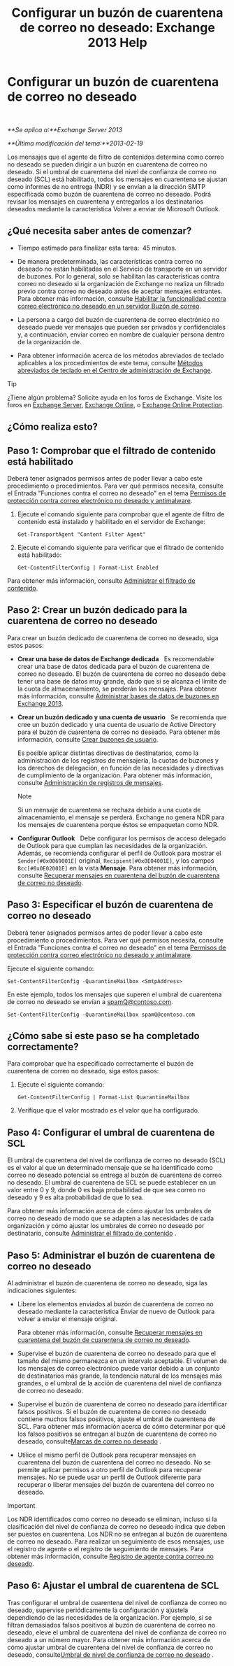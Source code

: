 ﻿---
title: 'Configurar un buzón de cuarentena de correo no deseado: Exchange 2013 Help'
TOCTitle: Configurar un buzón de cuarentena de correo no deseado
ms:assetid: 907d2f90-2a62-4d59-a4cf-945fef2e963f
ms:mtpsurl: https://technet.microsoft.com/es-es/library/Bb123746(v=EXCHG.150)
ms:contentKeyID: 49895777
ms.date: 05/22/2018
mtps_version: v=EXCHG.150
ms.translationtype: MT
---

# Configurar un buzón de cuarentena de correo no deseado

 

_**Se aplica a:**Exchange Server 2013_

_**Última modificación del tema:**2013-02-19_

Los mensajes que el agente de filtro de contenidos determina como correo no deseado se pueden dirigir a un buzón en cuarentena de correo no deseado. Si el umbral de cuarentena del nivel de confianza de correo no deseado (SCL) está habilitado, todos los mensajes en cuarentena se ajustan como informes de no entrega (NDR) y se envían a la dirección SMTP especificada como buzón de cuarentena de correo no deseado. Podrá revisar los mensajes en cuarentena y entregarlos a los destinatarios deseados mediante la característica Volver a enviar de Microsoft Outlook.

## ¿Qué necesita saber antes de comenzar?

  - Tiempo estimado para finalizar esta tarea:  45 minutos.

  - De manera predeterminada, las características contra correo no deseado no están habilitadas en el Servicio de transporte en un servidor de buzones. Por lo general, solo se habilitan las características contra correo no deseado si la organización de Exchange no realiza un filtrado previo contra correo no deseado antes de aceptar mensajes entrantes. Para obtener más información, consulte [Habilitar la funcionalidad contra correo electrónico no deseado en un servidor Buzón de correo](enable-anti-spam-functionality-on-mailbox-servers-exchange-2013-help.md).

  - La persona a cargo del buzón de cuarentena de correo electrónico no deseado puede ver mensajes que pueden ser privados y confidenciales y, a continuación, enviar correo en nombre de cualquier persona dentro de la organización de.

  - Para obtener información acerca de los métodos abreviados de teclado aplicables a los procedimientos de este tema, consulte [Métodos abreviados de teclado en el Centro de administración de Exchange](keyboard-shortcuts-in-the-exchange-admin-center-exchange-online-protection-help.md).


> [!TIP]
> ¿Tiene algún problema? Solicite ayuda en los foros de Exchange. Visite los foros en <A href="https://go.microsoft.com/fwlink/p/?linkid=60612">Exchange Server</A>, <A href="https://go.microsoft.com/fwlink/p/?linkid=267542">Exchange Online</A>, o <A href="https://go.microsoft.com/fwlink/p/?linkid=285351">Exchange Online Protection</A>.



## ¿Cómo realiza esto?

## Paso 1: Comprobar que el filtrado de contenido está habilitado

Deberá tener asignados permisos antes de poder llevar a cabo este procedimiento o procedimientos. Para ver qué permisos necesita, consulte el Entrada "Funciones contra el correo no deseado" en el tema [Permisos de protección contra correo electrónico no deseado y antimalware](anti-spam-and-anti-malware-permissions-exchange-2013-help.md).

1.  Ejecute el comando siguiente para comprobar que el agente de filtro de contenido está instalado y habilitado en el servidor de Exchange:
    
        Get-TransportAgent "Content Filter Agent"

2.  Ejecute el comando siguiente para verificar que el filtrado de contenido está habilitado:
    
        Get-ContentFilterConfig | Format-List Enabled

Para obtener más información, consulte [Administrar el filtrado de contenido](manage-content-filtering-exchange-2013-help.md).

## Paso 2: Crear un buzón dedicado para la cuarentena de correo no deseado

Para crear un buzón dedicado de cuarentena de correo no deseado, siga estos pasos:

  - **Crear una base de datos de Exchange dedicada**   Es recomendable crear una base de datos dedicada para el buzón de cuarentena de correo no deseado. El buzón de cuarentena de correo no deseado debe tener una base de datos muy grande, dado que si se alcanza el límite de la cuota de almacenamiento, se perderán los mensajes. Para obtener más información, consulte [Administrar bases de datos de buzones en Exchange 2013](manage-mailbox-databases-in-exchange-2013-exchange-2013-help.md).

  - **Crear un buzón dedicado y una cuenta de usuario**   Se recomienda que cree un buzón dedicado y una cuenta de usuario de Active Directory para el buzón de cuarentena de correo no deseado. Para obtener más información, consulte [Crear buzones de usuario](create-user-mailboxes-exchange-2013-help.md).
    
    Es posible aplicar distintas directivas de destinatarios, como la administración de los registros de mensajería, la cuotas de buzones y los derechos de delegación, en función de las necesidades y directivas de cumplimiento de la organización. Para obtener más información, consulte [Administración de registros de mensajes](messaging-records-management-exchange-2013-help.md).
    

    > [!NOTE]
    > Si un mensaje de cuarentena se rechaza debido a una cuota de almacenamiento, el mensaje se perderá. Exchange no genera NDR para los mensajes de cuarentena porque éstos se empaquetan como NDR.



  - **Configurar Outlook**   Debe configurar los permisos de acceso delegado de Outlook para que cumplan las necesidades de la organización. Además, se recomienda configurar el perfil de Outlook para mostrar el `Sender[#0x0069001E]` original, `Recipient[#0x0E04001E]`, y los campos `Bcc[#0x0E02001E]` en la vista **Mensaje**. Para obtener más información, consulte [Recuperar mensajes en cuarentena del buzón de cuarentena de correo no deseado](release-quarantined-messages-from-the-spam-quarantine-mailbox-exchange-2013-help.md).

## Paso 3: Especificar el buzón de cuarentena de correo no deseado

Deberá tener asignados permisos antes de poder llevar a cabo este procedimiento o procedimientos. Para ver qué permisos necesita, consulte el Entrada "Funciones contra el correo no deseado" en el tema [Permisos de protección contra correo electrónico no deseado y antimalware](anti-spam-and-anti-malware-permissions-exchange-2013-help.md).

Ejecute el siguiente comando:

    Set-ContentFilterConfig -QuarantineMailbox <SmtpAddress>

En este ejemplo, todos los mensajes que superen el umbral de cuarentena de correo no deseado se envían a spamQ@contoso.com.

    Set-ContentFilterConfig -QuarantineMailbox spamQ@contoso.com

## ¿Cómo sabe si este paso se ha completado correctamente?

Para comprobar que ha especificado correctamente el buzón de cuarentena de correo no deseado, siga estos pasos:

1.  Ejecute el siguiente comando:
    
        Get-ContentFilterConfig | Format-List QuarantineMailbox

2.  Verifique que el valor mostrado es el valor que ha configurado.

## Paso 4: Configurar el umbral de cuarentena de SCL

El umbral de cuarentena del nivel de confianza de correo no deseado (SCL) es el valor al que un determinado mensaje que se ha identificado como correo no deseado potencial se entrega al buzón de cuarentena de correo no deseado. El umbral de cuarentena de SCL se puede establecer en un valor entre 0 y 9, donde 0 es baja probabilidad de que sea correo no deseado y 9 es alta probabilidad de que lo sea.

Para obtener más información acerca de cómo ajustar los umbrales de correo no deseado de modo que se adapten a las necesidades de cada organización y cómo ajustar los umbrales de correo no deseado por destinatario, consulte [Administrar el filtrado de contenido](manage-content-filtering-exchange-2013-help.md) .

## Paso 5: Administrar el buzón de cuarentena de correo no deseado

Al administrar el buzón de cuarentena de correo no deseado, siga las indicaciones siguientes:

  - Libere los elementos enviados al buzón de cuarentena de correo no deseado mediante la característica Enviar de nuevo de Outlook para volver a enviar el mensaje original.
    
    Para obtener más información, consulte [Recuperar mensajes en cuarentena del buzón de cuarentena de correo no deseado](release-quarantined-messages-from-the-spam-quarantine-mailbox-exchange-2013-help.md).

  - Supervise el buzón de cuarentena de correo no deseado para que el tamaño del mismo permanezca en un intervalo aceptable. El volumen de los mensajes de correo electrónico puede variar debido a un conjunto de destinatarios más grande, la tendencia natural de los mensajes más grandes, o el umbral de la acción de cuarentena del nivel de confianza de correo no deseado.

  - Supervise el buzón de cuarentena de correo no deseado para identificar falsos positivos. Si el buzón de cuarentena de correo no deseado contiene muchos falsos positivos, ajuste el umbral de cuarentena de SCL. Para obtener más información acerca de cómo determinar por qué los falsos positivos se entregan al buzón de cuarentena de correo no deseado, consulte[Marcas de correo no deseado](anti-spam-stamps-exchange-2013-help.md) .

  - Utilice el mismo perfil de Outlook para recuperar mensajes en cuarentena del buzón de cuarentena del correo no deseado. No se permite aplicar permisos a otro perfil de Outlook para recuperar mensajes. No se puede usar un perfil de Outlook diferente para recuperar o liberar mensajes del buzón de cuarentena del correo no deseado.


> [!IMPORTANT]
> Los NDR identificados como correo no deseado se eliminan, incluso si la clasificación del nivel de confianza de correo no deseado indica que deben ser puestos en cuarentena. Los NDR no se entregan al buzón de cuarentena de correo no deseado. Para realizar un seguimiento de esos mensajes, use el registro de agente o el registro de seguimiento de mensajes. Para obtener más información, consulte <A href="anti-spam-agent-logging-exchange-2013-help.md">Registro de agente contra correo no deseado</A>.



## Paso 6: Ajustar el umbral de cuarentena de SCL

Tras configurar el umbral de cuarentena del nivel de confianza de correo no deseado, supervise periódicamente la configuración y ajústela dependiendo de las necesidades de la organización. Por ejemplo, si se filtran demasiados falsos positivos al buzón de cuarentena de correo no deseado, eleve el umbral de cuarentena del nivel de confianza de correo no deseado a un número mayor. Para obtener más información acerca de cómo ajustar umbral de cuarentena del nivel de confianza de correo no deseado, consulte[Umbral de nivel de confianza de correo no deseado](spam-confidence-level-threshold-exchange-2013-help.md) .

